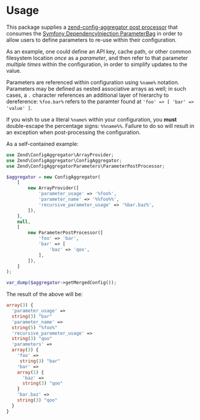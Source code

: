 # Usage

This package supplies a [zend-config-aggregator post processor](https://docs.zendframework.com/zend-config-aggregator/config-post-processors/)
that consumes the [Symfony DependencyInjection ParameterBag](https://symfony.com/doc/current/configuration/using_parameters_in_dic.html)
in order to allow users to define parameters to re-use within their
configuration.

As an example, one could define an API key, cache path, or other common
filesystem location _once_ as a _parameter_, and then refer to that parameter
_multiple times_ within the configuration, in order to simplify updates to the
value.

Parameters are referenced within configuration using `%name%` notation.
Parameters may be defined as nested associative arrays as well; in such cases, a
`.` character references an additional layer of hierarchy to dereference:
`%foo.bar%` refers to the paramter found at `'foo' => [ 'bar' => 'value' ]`.

If you wish to use a literal `%name%` within your configuration, you **must**
double-escape the percentage signs: `%%name%%`. Failure to do so will result in
an exception when post-processing the configuration.

As a self-contained example:

```php
use Zend\ConfigAggregator\ArrayProvider;
use Zend\ConfigAggregator\ConfigAggregator;
use Zend\ConfigAggregatorParameters\ParameterPostProcessor;

$aggregator = new ConfigAggregator(
    [
        new ArrayProvider([
            'parameter_usage' => '%foo%',
            'parameter_name' => '%%foo%%',
            'recursive_parameter_usage' => '%bar.baz%',
        ]),
    ],
    null,
    [
        new ParameterPostProcessor([
            'foo' => 'bar',
            'bar' => [
                'baz' => 'qoo',
            ],
        ]),
    ]
);

var_dump($aggregator->getMergedConfig());
```

The result of the above will be:

```php
array(3) {
  'parameter_usage' =>
  string(3) "bar"
  'parameter_name' =>
  string(5) "%foo%"
  'recursive_parameter_usage' =>
  string(3) "qoo"
  'parameters' =>
  array(3) {
    'foo' => 
     string(3) "bar"
    'bar' =>
    array(1) {
      'baz' =>
      string(3) "qoo"
    }
    'bar.baz' =>
    string(3) "qoo"
  }
}
```
